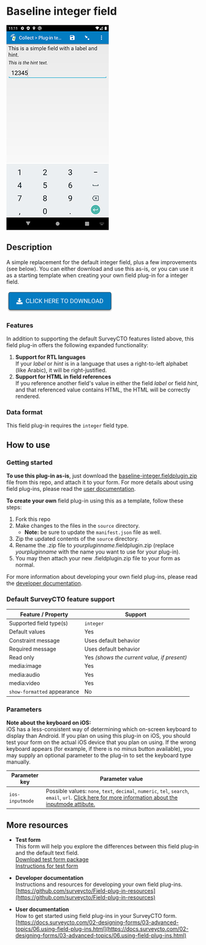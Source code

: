 # Baseline integer field

![Screenshot](extras/baseline-integer.jpg)

## Description

A simple replacement for the default integer field, plus a few improvements (see below). You can either download and use this as-is, or you can use it as a starting template when creating your own field plug-in for a integer field.

[![Download now](extras/download-button.png)](https://github.com/surveycto/baseline-integer/raw/master/baseline-integer.fieldplugin.zip)

### Features

In addition to supporting the default SurveyCTO features listed above, this field plug-in offers the following expanded functionality:

1. **Support for RTL languages**  
    If your *label* or *hint* is in a language that uses a right-to-left alphabet (like Arabic), it will be right-justified.
1. **Support for HTML in field references**  
    If you reference another field's value in either the field *label* or field *hint*, and that referenced value contains HTML, the HTML will be correctly rendered.

### Data format

This field plug-in requires the `integer` field type.

## How to use

### Getting started

**To use this plug-in as-is**, just download the [baseline-integer.fieldplugin.zip](https://github.com/surveycto/baseline-integer/raw/master/baseline-integer.fieldplugin.zip) file from this repo, and attach it to your form. For more details about using field plug-ins, please read the [user documentation](https://docs.surveycto.com/02-designing-forms/03-advanced-topics/06.using-field-plug-ins.html).

**To create your own** field plug-in using this as a template, follow these steps:

1. Fork this repo
1. Make changes to the files in the `source` directory.  
    * **Note:** be sure to update the `manifest.json` file as well.
1. Zip the updated contents of the `source` directory.
1. Rename the .zip file to *yourpluginname*.fieldplugin.zip (replace *yourpluginname* with the name you want to use for your plug-in).
1. You may then attach your new .fieldplugin.zip file to your form as normal.

For more information about developing your own field plug-ins, please read the [developer documentation](https://github.com/surveycto/Field-plug-in-resources).

### Default SurveyCTO feature support

| Feature / Property | Support |
| --- | --- |
| Supported field type(s) | `integer`|
| Default values | Yes |
| Constraint message | Uses default behavior |
| Required message | Uses default behavior |
| Read only | Yes *(shows the current value, if present)* |
| media:image | Yes |
| media:audio | Yes |
| media:video | Yes |
| `show-formatted` appearance | No |

### Parameters

**Note about the keyboard on iOS:**  
iOS has a less-consistent way of determining which on-screen keyboard to display than Android. If you plan on using this plug-in on iOS, you should test your form on the actual iOS device that you plan on using. If the wrong keyboard appears (for example, if there is no minus button available), you may supply an optional parameter to the plug-in to set the keyboard type manually.

| Parameter key | Parameter value |
| --- | --- |
| `ios-inputmode` | Possible values: `none`, `text`, `decimal`, `numeric`, `tel`, `search`, `email`, `url`. [Click here for more information about the inputmode attibute.](https://css-tricks.com/everything-you-ever-wanted-to-know-about-inputmode)|

## More resources

* **Test form**  
This form will help you explore the differences between this field plug-in and the default text field.  
[Download test form package](https://github.com/surveycto/baseline-integer/raw/master/extras/test-form/test-form-package.zip)  
[Instructions for test form](/extras/test-form/README.md)

* **Developer documentation**  
Instructions and resources for developing your own field plug-ins.  
[https://github.com/surveycto/Field-plug-in-resources](https://github.com/surveycto/Field-plug-in-resources)

* **User documentation**  
How to get started using field plug-ins in your SurveyCTO form.  
[https://docs.surveycto.com/02-designing-forms/03-advanced-topics/06.using-field-plug-ins.html](https://docs.surveycto.com/02-designing-forms/03-advanced-topics/06.using-field-plug-ins.html)
